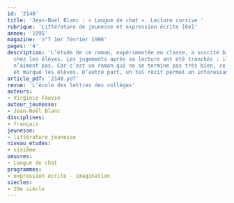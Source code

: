 ```yaml
---
id: '2148'
title: 'Jean-Noël Blanc : « Langue de chat ». Lecture cursive '
rubrique: 'Littérature de jeunesse et expression écrite [6e]'
annee: '1995'
magazine: 'n°7 1er février 1996'
pages: '4'
description: 'L’étude de ce roman, expérimentée en classe, a suscité bien des réactions
  chez les élèves. Les jugements après sa lecture ont été tranchés : ils aiment ou
  n’aiment pas. Car c’est un roman qui ne se termine pas très bien, ce qui a surpris
  et marqué les élèves. D’autre part, un tel récit permet un intéressant travail d’écriture.'
article_pdf: '2148.pdf'
revue: 'L’école des lettres des collèges'
auteurs:
- Virginie Fauvin
auteur_jeunesse:
- Jean-Noël Blanc
disciplines:
- français
jeunesse:
- littérature jeunesse
niveau_etudes:
- sixième
oeuvres:
- Langue de chat
programmes:
- expression écrite - imagination
siecles:
- 20e siècle
---
```

